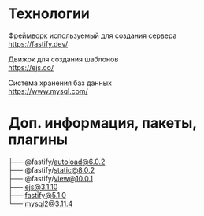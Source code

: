 # Технологии

Фреймворк используемый для создания сервера  
https://fastify.dev/  

Движок для создания шаблонов  
https://ejs.co/  

Система хранения баз данных  
https://www.mysql.com/  

# Доп. информация, пакеты, плагины
├── @fastify/autoload@6.0.2  
├── @fastify/static@8.0.2  
├── @fastify/view@10.0.1  
├── ejs@3.1.10  
├── fastify@5.1.0  
└── mysql2@3.11.4  
